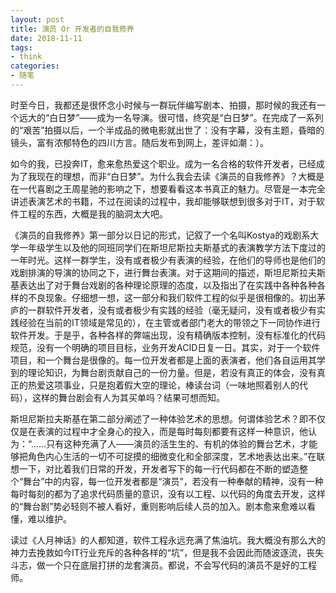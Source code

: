 ```yaml
---
layout: post
title: 演员 Or 开发者的自我修养
date: 2018-11-11
tags: 
- think
categories: 
- 随笔
---
```


时至今日，我都还是很怀念小时候与一群玩伴编写剧本、拍摄，那时候的我还有一个远大的“白日梦”——成为一名导演。很可惜，终究是“白日梦”。在完成了一系列的“艰苦”拍摄以后，一个半成品的微电影就出世了：没有字幕，没有主题，昏暗的镜头，富有浓郁特色的四川方言。随后发布到网上，差评如潮：）。

<!-- more -->

如今的我，已投奔IT，愈来愈热爱这个职业。成为一名合格的软件开发者，已经成为了我现在的理想，而非“白日梦”。为什么我会去读《演员的自我修养》？大概是在一代喜剧之王周星驰的影响之下，想要看看这本书真正的魅力。尽管是一本完全讲述表演艺术的书籍，不过在阅读的过程中，我却能够联想到很多对于IT，对于软件工程的东西，大概是我的脑洞太大吧。

《演员的自我修养》第一部分以日记的形式，记叙了一个名叫Kostya的戏剧系大学一年级学生以及他的同班同学们在斯坦尼斯拉夫斯基式的表演教学方法下度过的一年时光。这样一群学生，没有或者极少有表演的经验，在他们的导师也是他们的戏剧排演的导演的协同之下，进行舞台表演。对于这期间的描述，斯坦尼斯拉夫斯基表达出了对于舞台戏剧的各种理论原理的态度，以及指出了在实践中各种各种各样的不良现象。仔细想一想，这一部分和我们软件工程的似乎是很相像的。初出茅庐的一群软件开发者，没有或者极少有实践的经验（毫无疑问，没有或者极少有实践经验在当前的IT领域是常见的），在主管或者部门老大的带领之下一同协作进行软件开发。于是乎，各种各样的弊端出现，没有精确版本控制，没有标准化的代码规范，没有一个明确的项目目标，业务开发ACID日复一日。其实，对于一个软件项目，和一个舞台是很像的。每一位开发者都是上面的表演者，他们各自运用其学到的理论知识，为舞台剧贡献自己的一份力量。但是，若没有真正的体会，没有真正的热爱这项事业，只是抱着假大空的理论，棒读台词（一味地照着别人的代码），这样的舞台剧会有人为其买单吗？结果可想而知。

斯坦尼斯拉夫斯基在第二部分阐述了一种体验艺术的思想。何谓体验艺术？即不仅仅是在表演的过程中才全身心的投入，而是每时每刻都要有这样一种意识，他认为：“……只有这种充满了人——演员的活生生的、有机的体验的舞台艺术，才能够把角色内心生活的一切不可捉摸的细微变化和全部深度，艺术地表达出来。”在联想一下，对比着我们日常的开发，开发者写下的每一行代码都在不断的塑造整个“舞台”中的内容，每一位开发者都是“演员”，若没有一种奉献的精神，没有一种每时每刻的都为了追求代码质量的意识，没有以工程、以代码的角度去开发，这样的“舞台剧”势必轻则不被人看好，重则影响后续人员的加入。剧本愈来愈难以看懂，难以维护。

读过《人月神话》的人都知道，软件工程永远充满了焦油坑。我大概没有那么大的神力去挽救如今IT行业充斥的各种各样的“坑”，但是我不会因此而随波逐流，丧失斗志，做一个只在底层打拼的龙套演员。都说，不会写代码的演员不是好的工程师。
